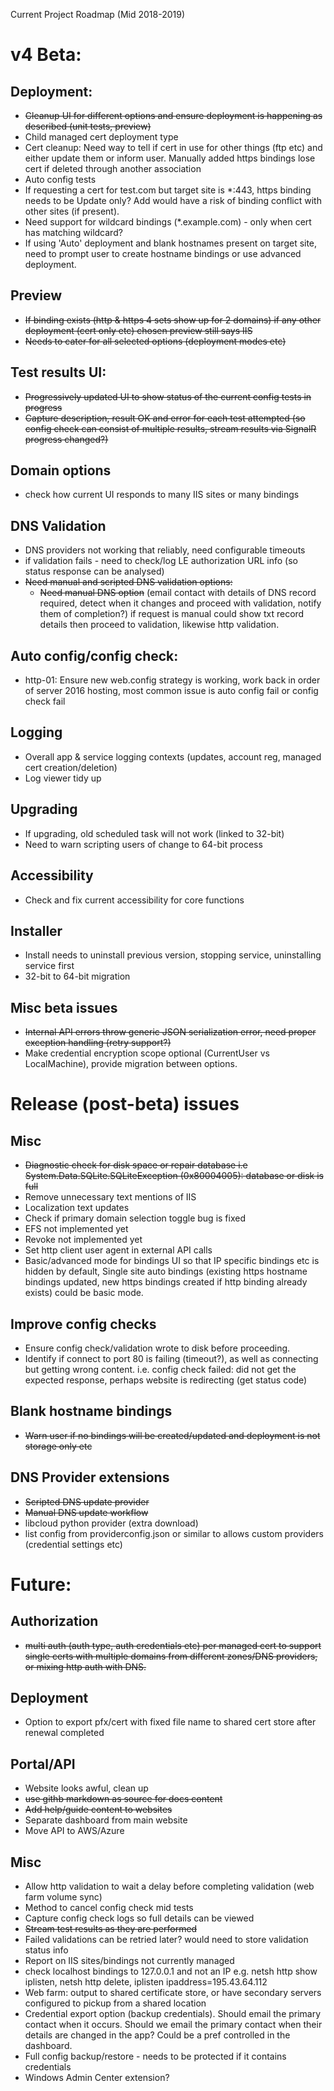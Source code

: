 Current Project Roadmap (Mid 2018-2019)

# v4 Beta:

## Deployment:

* ~~Cleanup UI for different options and ensure deployment is happening as described (unit tests, preview)~~
* Child managed cert deployment type
* Cert cleanup: Need way to tell if cert in use for other things (ftp etc) and either update them or inform user. Manually added https bindings lose cert if deleted through another association 
* Auto config tests
* If requesting a cert for test.com but target site is *:443, https binding needs to be Update only? Add would have a risk of binding conflict with other sites (if present).
* Need support for wildcard bindings (*.example.com) - only when cert has matching wildcard?
* If using 'Auto' deployment and blank hostnames present on target site, need to prompt user to create hostname bindings or use advanced deployment.

## Preview
* ~~If binding exists (http & https 4 sets show up for 2 domains)
if any other deployment (cert only etc) chosen preview still says IIS~~
* ~~Needs to cater for all selected options (deployment modes etc)~~

## Test results UI:
* ~~Progressively updated UI to show status of the current config tests in progress~~
* ~~Capture description, result OK and error for each test attempted (so config check can consist of multiple results, stream results via SignalR progress changed?)~~

## Domain options
* check how current UI responds to many IIS sites or many bindings

## DNS Validation
* DNS providers not working that reliably, need configurable timeouts
* if validation fails - need to check/log LE authorization URL info (so status response can be analysed)
* ~~Need manual and scripted DNS validation options:~~
    * ~~Need manual DNS option~~ (email contact with details of DNS record required, detect when it changes and proceed with validation, notify them of completion?) if request is manual could show txt record details then proceed to validation, likewise http validation.

## Auto config/config check:
* http-01: Ensure new web.config strategy is working, work back in order of server 2016 hosting, most common issue is auto config fail or config check fail 

## Logging
* Overall app & service logging contexts (updates, account reg, managed cert creation/deletion)
* Log viewer tidy up

## Upgrading
* If upgrading, old scheduled task will not work (linked to 32-bit)
* Need to warn scripting users of change to 64-bit process

## Accessibility
* Check and fix current accessibility for core functions

## Installer
* Install needs to uninstall previous version, stopping service, uninstalling service first
* 32-bit to 64-bit migration

## Misc beta issues
* ~~Internal API errors throw generic JSON serialization error, need proper exception handling (retry support?)~~
* Make credential encryption scope optional (CurrentUser vs LocalMachine), provide migration between options.

# Release (post-beta) issues

## Misc
* ~~Diagnostic check for disk space or repair database i.e System.Data.SQLite.SQLiteException (0x80004005): database or disk is full~~
* Remove unnecessary text mentions of IIS
* Localization text updates
* Check if primary domain selection toggle bug is fixed
* EFS not implemented yet
* Revoke not implemented yet
* Set http client user agent in external API calls
* Basic/advanced mode for bindings UI so that IP specific bindings etc is hidden by default, Single site auto bindings (existing https hostname bindings updated, new https bindings created if http binding already exists) could be basic mode.

## Improve config checks
* Ensure config check/validation wrote to disk before proceeding.
* Identify if connect to port 80 is failing (timeout?), as well as connecting but getting wrong content. i.e. config check failed: did not get the expected response, perhaps website is redirecting (get status code)

## Blank hostname bindings

* ~~Warn user if no bindings will be created/updated and deployment is not storage only etc~~

## DNS Provider extensions
* ~~Scripted DNS update provider~~
* ~~Manual DNS update workflow~~
* libcloud python provider (extra download)
* list config from providerconfig.json or similar to allows custom providers (credential settings etc)

# Future:

## Authorization
* ~~multi auth (auth type, auth credentials etc) per managed cert to support single certs with multiple domains from different zones/DNS providers, or mixing http auth with DNS.~~

## Deployment
* Option to export pfx/cert with fixed file name to shared cert store after renewal completed

## Portal/API
* Website looks awful, clean up
* ~~use githb markdown as source for docs content~~
* ~~Add help/guide content to websites~~
* Separate dashboard from main website
* Move API to AWS/Azure

## Misc
* Allow http validation to wait a delay before completing validation (web farm volume sync)
* Method to cancel config check mid tests
* Capture config check logs so full details can be viewed
* ~~Stream test results as they are performed~~
* Failed validations can be retried later? would need to store validation status info
* Report on IIS sites/bindings not currently managed
* check localhost bindings to 127.0.0.1 and not an IP e.g. netsh http show iplisten, netsh http delete, iplisten ipaddress=195.43.64.112 
* Web farm: output to shared certificate store, or have secondary servers configured to pickup from a shared location
* Credential export option (backup credentials). Should email the primary contact when it occurs. Should we email the primary contact when their details are changed in the app? Could be a pref controlled in the dashboard.
* Full config backup/restore - needs to be protected if it contains credentials
* Windows Admin Center extension?
